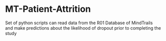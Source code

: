 # MT-Patient-Attrition
Set of python scripts can read data from the R01 Database of MindTrails and make predictions about the likelihood of dropout prior to completing the study

